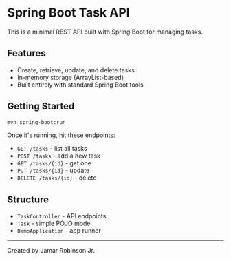 # Spring Boot Task API

This is a minimal REST API built with Spring Boot for managing tasks.

## Features

- Create, retrieve, update, and delete tasks
- In-memory storage (ArrayList-based)
- Built entirely with standard Spring Boot tools

## Getting Started

```bash
mvn spring-boot:run
```

Once it's running, hit these endpoints:

- `GET /tasks` - list all tasks
- `POST /tasks` - add a new task
- `GET /tasks/{id}` - get one
- `PUT /tasks/{id}` - update
- `DELETE /tasks/{id}` - delete

## Structure

- `TaskController` - API endpoints
- `Task` - simple POJO model
- `DemoApplication` - app runner

---

Created by Jamar Robinson Jr. 
